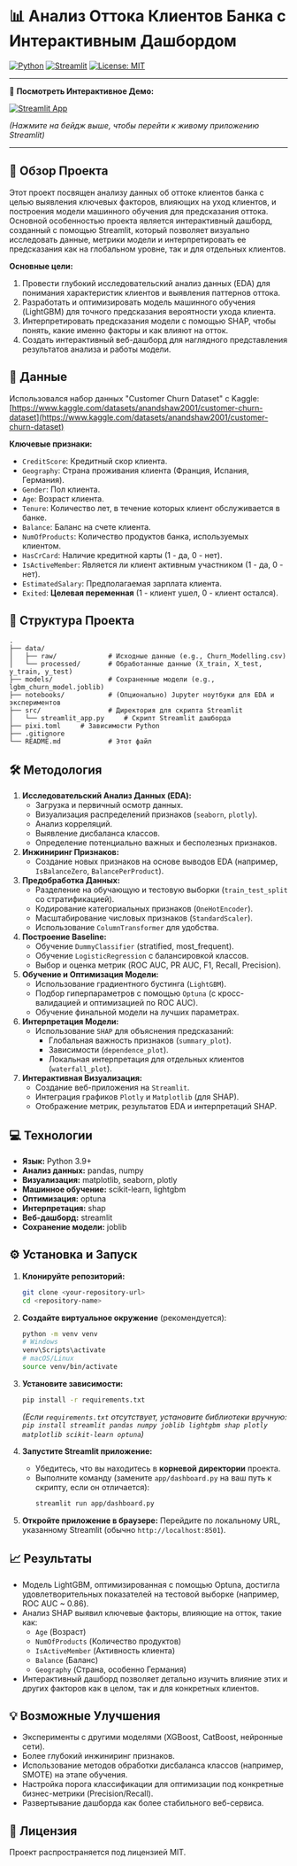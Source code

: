 # 📊 Анализ Оттока Клиентов Банка с Интерактивным Дашбордом

[![Python](https://img.shields.io/badge/Python-3.9%2B-blue.svg)](https://www.python.org/)
[![Streamlit](https://img.shields.io/badge/Streamlit-1.25%2B-orange.svg)](https://streamlit.io/)
[![License: MIT](https://img.shields.io/badge/License-MIT-yellow.svg)](https://opensource.org/licenses/MIT)

---

🚀 **Посмотреть Интерактивное Демо:**

[![Streamlit App](https://static.streamlit.io/badges/streamlit_badge_black_white.svg)](https://customer-churn-interactive-research.streamlit.app/)

*(Нажмите на бейдж выше, чтобы перейти к живому приложению Streamlit)*

---

## 📝 Обзор Проекта

Этот проект посвящен анализу данных об оттоке клиентов банка с целью выявления ключевых факторов, влияющих на уход клиентов, и построения модели машинного обучения для предсказания оттока. Основной особенностью проекта является интерактивный дашборд, созданный с помощью Streamlit, который позволяет визуально исследовать данные, метрики модели и интерпретировать ее предсказания как на глобальном уровне, так и для отдельных клиентов.

**Основные цели:**

1.  Провести глубокий исследовательский анализ данных (EDA) для понимания характеристик клиентов и выявления паттернов оттока.
2.  Разработать и оптимизировать модель машинного обучения (LightGBM) для точного предсказания вероятности ухода клиента.
3.  Интерпретировать предсказания модели с помощью SHAP, чтобы понять, какие именно факторы и как влияют на отток.
4.  Создать интерактивный веб-дашборд для наглядного представления результатов анализа и работы модели.

## 💾 Данные

Использовался набор данных "Customer Churn Dataset" с Kaggle:
[https://www.kaggle.com/datasets/anandshaw2001/customer-churn-dataset](https://www.kaggle.com/datasets/anandshaw2001/customer-churn-dataset)

**Ключевые признаки:**

*   `CreditScore`: Кредитный скор клиента.
*   `Geography`: Страна проживания клиента (Франция, Испания, Германия).
*   `Gender`: Пол клиента.
*   `Age`: Возраст клиента.
*   `Tenure`: Количество лет, в течение которых клиент обслуживается в банке.
*   `Balance`: Баланс на счете клиента.
*   `NumOfProducts`: Количество продуктов банка, используемых клиентом.
*   `HasCrCard`: Наличие кредитной карты (1 - да, 0 - нет).
*   `IsActiveMember`: Является ли клиент активным участником (1 - да, 0 - нет).
*   `EstimatedSalary`: Предполагаемая зарплата клиента.
*   `Exited`: **Целевая переменная** (1 - клиент ушел, 0 - клиент остался).

## 📂 Структура Проекта

```
.
├── data/
│   ├── raw/             # Исходные данные (e.g., Churn_Modelling.csv)
│   └── processed/       # Обработанные данные (X_train, X_test, y_train, y_test)
├── models/              # Сохраненные модели (e.g., lgbm_churn_model.joblib)
├── notebooks/           # (Опционально) Jupyter ноутбуки для EDA и экспериментов
├── src/                 # Директория для скрипта Streamlit
│   └── streamlit_app.py     # Скрипт Streamlit дашборда
├── pixi.toml     # Зависимости Python
├── .gitignore
└── README.md            # Этот файл
```

## 🛠 Методология

1.  **Исследовательский Анализ Данных (EDA):**
    *   Загрузка и первичный осмотр данных.
    *   Визуализация распределений признаков (`seaborn`, `plotly`).
    *   Анализ корреляций.
    *   Выявление дисбаланса классов.
    *   Определение потенциально важных и бесполезных признаков.
2.  **Инжиниринг Признаков:**
    *   Создание новых признаков на основе выводов EDA (например, `IsBalanceZero`, `BalancePerProduct`).
3.  **Предобработка Данных:**
    *   Разделение на обучающую и тестовую выборки (`train_test_split` со стратификацией).
    *   Кодирование категориальных признаков (`OneHotEncoder`).
    *   Масштабирование числовых признаков (`StandardScaler`).
    *   Использование `ColumnTransformer` для удобства.
4.  **Построение Baseline:**
    *   Обучение `DummyClassifier` (stratified, most_frequent).
    *   Обучение `LogisticRegression` с балансировкой классов.
    *   Выбор и оценка метрик (ROC AUC, PR AUC, F1, Recall, Precision).
5.  **Обучение и Оптимизация Модели:**
    *   Использование градиентного бустинга (`LightGBM`).
    *   Подбор гиперпараметров с помощью `Optuna` (с кросс-валидацией и оптимизацией по ROC AUC).
    *   Обучение финальной модели на лучших параметрах.
6.  **Интерпретация Модели:**
    *   Использование `SHAP` для объяснения предсказаний:
        *   Глобальная важность признаков (`summary_plot`).
        *   Зависимости (`dependence_plot`).
        *   Локальная интерпретация для отдельных клиентов (`waterfall_plot`).
7.  **Интерактивная Визуализация:**
    *   Создание веб-приложения на `Streamlit`.
    *   Интеграция графиков `Plotly` и `Matplotlib` (для SHAP).
    *   Отображение метрик, результатов EDA и интерпретаций SHAP.

## 💻 Технологии

*   **Язык:** Python 3.9+
*   **Анализ данных:** pandas, numpy
*   **Визуализация:** matplotlib, seaborn, plotly
*   **Машинное обучение:** scikit-learn, lightgbm
*   **Оптимизация:** optuna
*   **Интерпретация:** shap
*   **Веб-дашборд:** streamlit
*   **Сохранение модели:** joblib

## ⚙️ Установка и Запуск

1.  **Клонируйте репозиторий:**
    ```bash
    git clone <your-repository-url>
    cd <repository-name>
    ```

2.  **Создайте виртуальное окружение** (рекомендуется):
    ```bash
    python -m venv venv
    # Windows
    venv\Scripts\activate
    # macOS/Linux
    source venv/bin/activate
    ```

3.  **Установите зависимости:**
    ```bash
    pip install -r requirements.txt
    ```
    *(Если `requirements.txt` отсутствует, установите библиотеки вручную: `pip install streamlit pandas numpy joblib lightgbm shap plotly matplotlib scikit-learn optuna`)*

4.  **Запустите Streamlit приложение:**
    *   Убедитесь, что вы находитесь в **корневой директории** проекта.
    *   Выполните команду (замените `app/dashboard.py` на ваш путь к скрипту, если он отличается):
        ```bash
        streamlit run app/dashboard.py
        ```

5.  **Откройте приложение в браузере:** Перейдите по локальному URL, указанному Streamlit (обычно `http://localhost:8501`).

## 📈 Результаты

*   Модель LightGBM, оптимизированная с помощью Optuna, достигла удовлетворительных показателей на тестовой выборке (например, ROC AUC ~ 0.86).
*   Анализ SHAP выявил ключевые факторы, влияющие на отток, такие как:
    *   `Age` (Возраст)
    *   `NumOfProducts` (Количество продуктов)
    *   `IsActiveMember` (Активность клиента)
    *   `Balance` (Баланс)
    *   `Geography` (Страна, особенно Германия)
*   Интерактивный дашборд позволяет детально изучить влияние этих и других факторов как в целом, так и для конкретных клиентов.

## 💡 Возможные Улучшения

*   Эксперименты с другими моделями (XGBoost, CatBoost, нейронные сети).
*   Более глубокий инжиниринг признаков.
*   Использование методов обработки дисбаланса классов (например, SMOTE) на этапе обучения.
*   Настройка порога классификации для оптимизации под конкретные бизнес-метрики (Precision/Recall).
*   Развертывание дашборда как более стабильного веб-сервиса.

## 📄 Лицензия

Проект распространяется под лицензией MIT.
